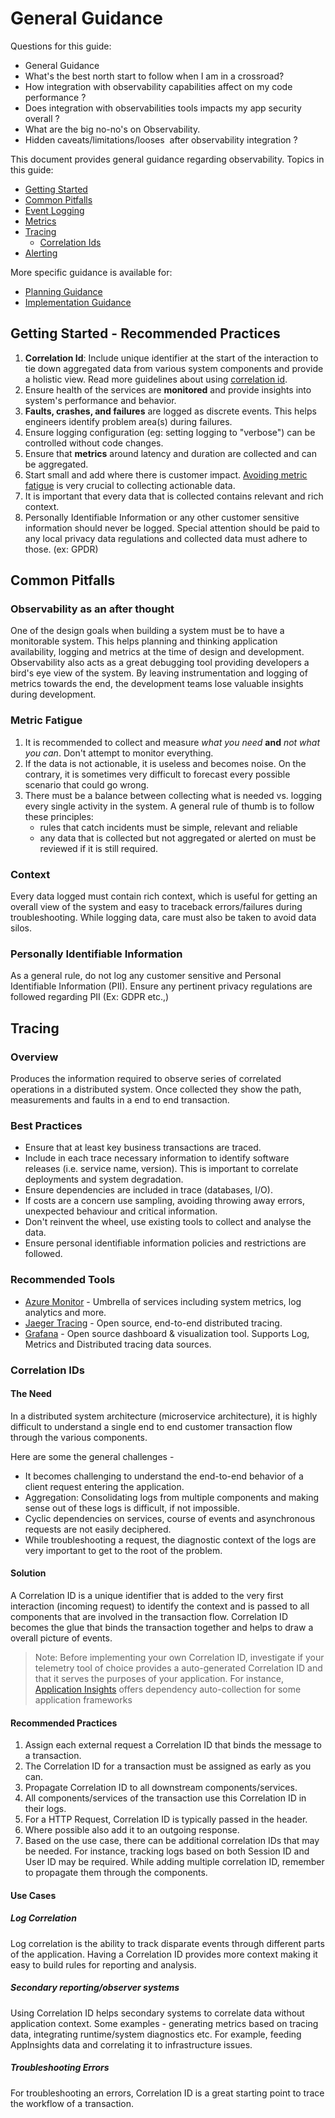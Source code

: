 # General Guidance

Questions for this guide:

* General Guidance
* What's the best north start to follow when I am in a crossroad?
* How integration with observability capabilities affect on my code performance ?
* Does integration with observabilities tools impacts my app security overall ?
* What are the big no-no's on Observability.
* Hidden caveats/limitations/looses  after observability integration ?

This document provides general guidance regarding observability.
Topics in this guide:

* [Getting Started](#Getting-Started---Recommended-Practices)
* [Common Pitfalls](#Common-Pitfalls)
* [Event Logging](./event-logging.md)
* [Metrics](./metrics.md)
* [Tracing](./tracing.md)
  * [Correlation Ids](./tracing.md#Correlation-IDs)
* [Alerting](./alerting.md)

More specific guidance is available for:

* [Planning Guidance](./planning.md)
* [Implementation Guidance](./implementation.md)

## Getting Started - Recommended Practices

1. **Correlation Id**: Include unique identifier at the start of the interaction to tie down aggregated data from various system components and provide a holistic view. Read more guidelines about using [correlation id](#Correlation-IDs).
2. Ensure health of the services are **monitored** and provide insights into system's performance and behavior.
3. **Faults, crashes, and failures** are logged as discrete events. This helps engineers identify problem area(s) during failures.
4. Ensure logging configuration (eg: setting logging to "verbose") can be controlled without code changes.
5. Ensure that **metrics** around latency and duration are collected and can be aggregated.
6. Start small and add where there is customer impact. [Avoiding metric fatigue](#metric-fatigue) is very crucial to collecting actionable data.
7. It is important that every data that is collected contains relevant and rich context.
8. Personally Identifiable Information or any other customer sensitive information should never be logged. Special attention should be paid to any local privacy data regulations and collected data must adhere to those. (ex: GPDR)

## Common Pitfalls

### Observability as an after thought

One of the design goals when building a system must be to have a monitorable system. This helps planning and thinking application availability, logging and metrics at the time of design and development. Observability also acts as a great debugging tool providing developers a bird's eye view of the system. By leaving instrumentation and logging of metrics towards the end, the development teams lose valuable insights during development.

### Metric Fatigue

1. It is recommended to collect and measure *what you need* **and** *not what you can*. Don't attempt to monitor everything.
1. If the data is not actionable, it is useless and becomes noise. On the contrary, it is sometimes very difficult to forecast every possible scenario that could go wrong.
1. There must be a balance between collecting what is needed vs. logging every single activity in the system. A general rule of thumb is to follow these principles:
    * rules that catch incidents must be simple, relevant and reliable
    * any data that is collected but not aggregated or alerted on must be reviewed if it is still required.

### Context

Every data logged must contain rich context, which is useful for getting an overall view of the system and easy to traceback errors/failures during troubleshooting. While logging data, care must also be taken to avoid data silos.

### Personally Identifiable Information

As a general rule, do not log any customer sensitive and Personal Identifiable Information (PII). Ensure any pertinent privacy regulations are followed regarding PII (Ex: GDPR etc.,)

## Tracing

### Overview

Produces the information required to observe series of correlated operations in a distributed system. Once collected they show the path, measurements and faults in a end to end transaction.

### Best Practices

* Ensure that at least key business transactions are traced.
* Include in each trace necessary information to identify software releases (i.e. service name, version). This is important to correlate deployments and system degradation.
* Ensure dependencies are included in trace (databases, I/O).
* If costs are a concern use sampling, avoiding throwing away errors, unexpected behaviour and critical information.
* Don't reinvent the wheel, use existing tools to collect and analyse the data.
* Ensure personal identifiable information policies and restrictions are followed.

### Recommended Tools

* [Azure Monitor](https://docs.microsoft.com/en-us/azure/azure-monitor/overview) - Umbrella of services including system metrics, log analytics and more.
* [Jaeger Tracing](https://www.jaegertracing.io) - Open source, end-to-end distributed tracing.
* [Grafana](https://grafana.com) - Open source dashboard & visualization tool. Supports Log, Metrics and Distributed tracing data sources.

### Correlation IDs

#### The Need

In a distributed system architecture (microservice architecture), it is highly difficult to understand a single end to end customer transaction flow through the various components.

Here are some the general challenges -

* It becomes challenging to understand the end-to-end behavior of a client request entering the application.
* Aggregation: Consolidating logs from multiple components and making sense out of these logs is difficult, if not impossible.
* Cyclic dependencies on services, course of events and asynchronous requests are not easily deciphered.
* While troubleshooting a request, the diagnostic context of the logs are very important to get to the root of the problem.

#### Solution

A Correlation ID is a unique identifier that is added to the very first interaction (incoming request) to  identify the context and is passed to all components that are involved in the transaction flow. Correlation ID becomes the glue that binds the transaction together and helps to draw a overall picture of events.

>Note: Before implementing your own Correlation ID, investigate if your telemetry tool of choice provides a auto-generated Correlation ID and that it serves the purposes of your application. For instance, [Application Insights](https://docs.microsoft.com/en-us/azure/azure-monitor/app/auto-collect-dependencies) offers dependency auto-collection for some application frameworks

#### Recommended Practices

1. Assign each external request a Correlation ID that binds the message to a transaction.
2. The Correlation ID for a transaction must be assigned as early as you can.
3. Propagate Correlation ID to all downstream components/services.
4. All components/services of the transaction use this Correlation ID in their logs.
5. For a HTTP Request, Correlation ID is typically passed in the header.
6. Where possible also add it to an outgoing response.
7. Based on the use case, there can be additional correlation IDs that may be needed. For instance, tracking logs based on both Session ID and User ID may be required. While adding multiple correlation ID, remember to propagate them through the components.

#### Use Cases

##### Log Correlation

Log correlation is the ability to track disparate events through different parts of the application. Having a Correlation ID provides more context making it easy to build rules for reporting and analysis.

##### Secondary reporting/observer systems

Using Correlation ID helps secondary systems to correlate data without application context. Some examples - generating metrics based on tracing data, integrating runtime/system diagnostics etc. For example, feeding AppInsights data and correlating it to infrastructure issues.

##### Troubleshooting Errors

For troubleshooting an errors, Correlation ID is a great starting point to trace the workflow of a transaction.
